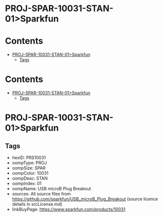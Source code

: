 
PROJ-SPAR-10031-STAN-01>Sparkfun
================================

Contents
========

* [PROJ-SPAR-10031-STAN-01>Sparkfun](#proj-spar-10031-stan-01sparkfun)
	* [Tags](#tags)

Contents
========

* [PROJ-SPAR-10031-STAN-01>Sparkfun](#proj-spar-10031-stan-01sparkfun)
	* [Tags](#tags)

# PROJ-SPAR-10031-STAN-01>Sparkfun

## Tags

- hexID: PRS10031
- oompType: PROJ
- oompSize: SPAR
- oompColor: 10031
- oompDesc: STAN
- oompIndex: 01
- oompName: USB microB Plug Breakout
- sources: All source files from https://github.com/sparkfun/USB_microB_Plug_Breakout (source licence details in srcLicense.md)
- linkBuyPage: https://www.sparkfun.com/products/10031
